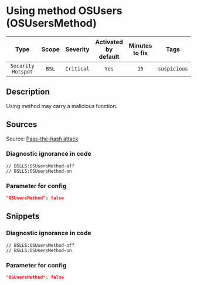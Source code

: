 # Using method OSUsers (OSUsersMethod)

| Type | Scope | Severity | Activated<br/>by default | Minutes<br/>to fix | Tags |
| :-: | :-: | :-: | :-: | :-: | :-: |
| `Security Hotspot` | `BSL` | `Critical` | `Yes` | `15` | `suspicious` |

<!-- Блоки выше заполняются автоматически, не трогать -->
## Description
<!-- Описание диагностики заполняется вручную. Необходимо понятным языком описать смысл и схему работу -->
Using method may carry a malicious function.

## Sources
<!-- Необходимо указывать ссылки на все источники, из которых почерпнута информация для создания диагностики -->
<!-- Примеры источников

* Источник: [Стандарт: Тексты модулей](https://its.1c.ru/db/v8std#content:456:hdoc)
* Полезная информаця: [Отказ от использования модальных окон](https://its.1c.ru/db/metod8dev#content:5272:hdoc)
* Источник: [Cognitive complexity, ver. 1.4](https://www.sonarsource.com/docs/CognitiveComplexity.pdf) -->
Source: [Pass-the-hash attack](https://en.wikipedia.org/wiki/Pass_the_hash)

<!-- Блоки ниже заполняются автоматически, не трогать -->
### Diagnostic ignorance in code

```bsl
// BSLLS:OSUsersMethod-off
// BSLLS:OSUsersMethod-on
```

### Parameter for config

```json
"OSUsersMethod": false
```

## Snippets

<!-- Блоки ниже заполняются автоматически, не трогать -->
### Diagnostic ignorance in code

```bsl
// BSLLS:OSUsersMethod-off
// BSLLS:OSUsersMethod-on
```

### Parameter for config

```json
"OSUsersMethod": false
```
